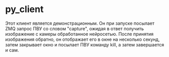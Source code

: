 # py_client
Этот клиент является демонстрационным. Он при запуске посылает ZMQ запрос ПВУ со словом "capture", ожидая в ответ получить изображение с камеры обработанное нейросетью. 
После принятия изображения обратно, он отображает его в окне на несколько секунд, затем закрывает окно и посылает ПВУ команду kill, а затем завершается и сам.
